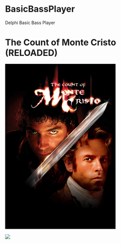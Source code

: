 # BasicBassPlayer
 Delphi Basic Bass Player

 # The Count of Monte Cristo (RELOADED)

 ![](Res/CristoBG.bmp)

 ![](https://github.com/mben-dz/MyGifs/blob/main/WaterRipple.gif)
 
